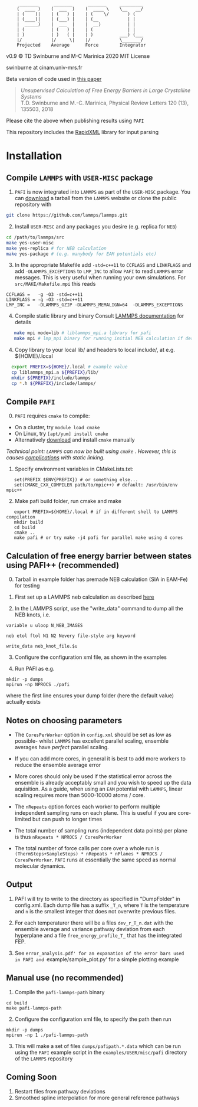          _______      _______      _______     _________
        (  ____ )    (  ___  )    (  ____ \    \__   __/
        | (    )|    | (   ) |    | (    \/       ) (
        | (____)|    | (___) |    | (__           | |
        |  _____)    |  ___  |    |  __)          | |
        | (          | (   ) |    | (             | |
        | )          | )   ( |    | )          ___) (___
        |/           |/     \|    |/           \_______/
        Projected    Average      Force        Integrator


v0.9 :copyright: TD Swinburne and M-C Marinica 2020 MIT License

swinburne at cinam.univ-mrs.fr

Beta version of code used in [this paper](https://journals.aps.org/prl/abstract/10.1103/PhysRevLett.120.135503)
> *Unsupervised Calculation of Free Energy Barriers in Large Crystalline Systems*   
> T.D. Swinburne and M.-C. Marinica, Physical Review Letters 120 (13), 135503, 2018

Please cite the above when publishing results using `PAFI`

This repository includes the [RapidXML](http://http://rapidxml.sourceforge.net) library for input parsing

# Installation


## Compile `LAMMPS` with `USER-MISC` package
1. `PAFI` is now integrated into `LAMMPS` as part of the `USER-MISC` package.
You can [download](https://lammps.sandia.gov/download.html) a tarball from the `LAMMPS`
website or clone the public repository with
```bash
git clone https://github.com/lammps/lammps.git
```

2. Install `USER-MISC` and any packages you desire (e.g. replica for `NEB`)
```bash
cd /path/to/lammps/src
make yes-user-misc
make yes-replica # for NEB calculation
make yes-package # (e.g. manybody for EAM potentials etc)
```

3. In the appropriate Makefile add `-std=c++11` to `CCFLAGS` and `LINKFLAGS` and
add `-DLAMMPS_EXCEPTIONS` to `LMP_INC` to allow `PAFI` to read `LAMMPS` error messages.
This is very useful when running your own simulations. For `src/MAKE/Makefile.mpi` this reads
 ```make
CCFLAGS =	-g -O3 -std=c++11
LINKFLAGS =	-g -O3 -std=c++11
LMP_INC =	-DLAMMPS_GZIP -DLAMMPS_MEMALIGN=64  -DLAMMPS_EXCEPTIONS
```

4. Compile static library and binary Consult [LAMMPS documentation](http://lammps.sandia.gov/doc/Section_start.html) for details
```bash
   make mpi mode=lib # liblammps_mpi.a library for pafi
   make mpi # lmp_mpi binary for running initial NEB calculation if desired
```

4. Copy library to your local lib/ and headers to local include/, at e.g. ${HOME}/.local
```bash
  export PREFIX=${HOME}/.local # example value
  cp liblammps_mpi.a ${PREFIX}/lib/
  mkdir ${PREFIX}/include/lammps
  cp *.h ${PREFIX}/include/lammps/
```



## Compile `PAFI`
0. `PAFI` requires `cmake` to compile:
- On a cluster, try `module load cmake`
- On Linux, try `[apt/yum] install cmake`
- Alternatively [download](https://cmake.org/download/) and install `cmake` manually

*Technical point: `LAMMPS` can now be built using `cmake` . However, this is causes
[complications](https://lammps.sandia.gov/doc/Build_link.html) with static linking.*

1. Specify environment variables in CMakeLists.txt:
```
   set(PREFIX $ENV{PREFIX}) # or something else...
   set(CMAKE_CXX_COMPILER path/to/mpic++) # default: /usr/bin/env mpic++
```

2. Make pafi build folder, run cmake and make
```
   export PREFIX=${HOME}/.local # if in different shell to LAMMPS compilation
   mkdir build
   cd build
   cmake ..
   make pafi # or try make -j4 pafi for parallel make using 4 cores
```

## Calculation of free energy barrier between states using PAFI++ (recommended)

0. Tarball in example folder has premade NEB calculation (SIA in EAM-Fe) for testing

1. First set up a LAMMPS neb calculation as described [here](http://lammps.sandia.gov/doc/neb.html)

2. In the LAMMPS script, use the "write_data" command to dump all the NEB knots, i.e.
```
variable u uloop N_NEB_IMAGES

neb etol ftol N1 N2 Nevery file-style arg keyword

write_data neb_knot_file.$u
```
3. Configure the configuration xml file, as shown in the examples

4. Run PAFI as e.g.
```
mkdir -p dumps
mpirun -np NPROCS ./pafi
```
where the first line ensures your dump folder (here the default value) actually exists

## Notes on choosing parameters
- The `CoresPerWorker` option in `config.xml` should be set as low as possible- whilst `LAMMPS` has excellent parallel scaling, ensemble averages have *perfect* parallel scaling.

- If you can add more cores, in general it is best to add more workers to reduce the ensemble average error

- More cores should only be used if the statistical error across the ensemble is already acceptably small and you wish to speed up the data aquisition. As a guide, when using an `EAM` potential with `LAMMPS`, linear scaling requires more than 5000-10000 atoms / core.

- The `nRepeats` option forces each worker to perform multiple independent sampling runs on each plane. This is useful if you are core-limited but can push to longer times

- The total number of sampling runs (independent data points) per plane is thus `nRepeats * NPROCS / CoresPerWorker`

- The total number of force calls per core over a whole run is `(ThermSteps+SampleSteps) * nRepeats * nPlanes * NPROCS / CoresPerWorker`. `PAFI` runs at essentially the same speed as normal molecular dynamics.

## Output

1. PAFI will try to write to the directory as specified in "DumpFolder" in config.xml. Each dump file has a suffix `_T_n`, where `T` is the temperature and `n` is the smallest integer that does not overwrite previous files.

2. For each temperaturer there will be a files `dev_r_T_n.dat` with the ensemble average and variance pathway deviation from each hyperplane and a file `free_energy_profile_T_` that has the integrated FEP.

3. See `error_analysis.pdf' for an expanation of the error bars used in PAFI and `example/sample_plot.py' for a simple plotting example

## Manual use (no recommended)
1. Compile the `pafi-lammps-path` binary
```
cd build
make pafi-lammps-path
```
2. Configure the configuration xml file, to specify the path then run
```
mkdir -p dumps
mpirun -np 1 ./pafi-lammps-path
```

3. This will make a set of files `dumps/pafipath.*.data` which can be run using the `PAFI` example script in the `examples/USER/misc/pafi` directory of the `LAMMPS` repository

## Coming Soon
1. Restart files from pathway deviations
2. Smoothed spline interpolation for more general reference pathways
